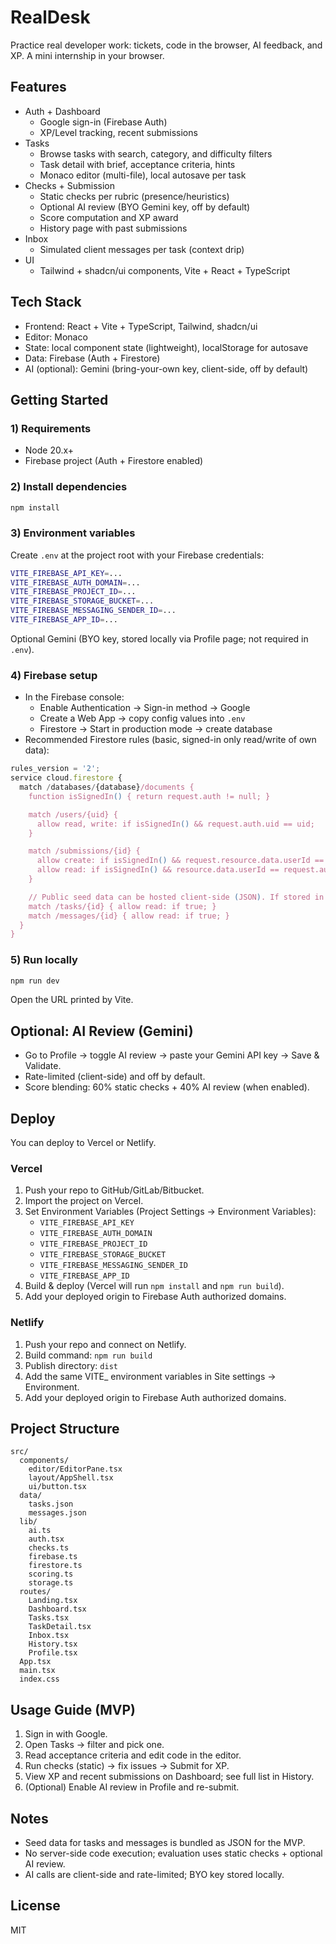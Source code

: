 # RealDesk

Practice real developer work: tickets, code in the browser, AI feedback, and XP. A mini internship in your browser.

## Features
- Auth + Dashboard
  - Google sign-in (Firebase Auth)
  - XP/Level tracking, recent submissions
- Tasks
  - Browse tasks with search, category, and difficulty filters
  - Task detail with brief, acceptance criteria, hints
  - Monaco editor (multi-file), local autosave per task
- Checks + Submission
  - Static checks per rubric (presence/heuristics)
  - Optional AI review (BYO Gemini key, off by default)
  - Score computation and XP award
  - History page with past submissions
- Inbox
  - Simulated client messages per task (context drip)
- UI
  - Tailwind + shadcn/ui components, Vite + React + TypeScript

## Tech Stack
- Frontend: React + Vite + TypeScript, Tailwind, shadcn/ui
- Editor: Monaco
- State: local component state (lightweight), localStorage for autosave
- Data: Firebase (Auth + Firestore)
- AI (optional): Gemini (bring-your-own key, client-side, off by default)

## Getting Started

### 1) Requirements
- Node 20.x+
- Firebase project (Auth + Firestore enabled)

### 2) Install dependencies
```bash
npm install
```

### 3) Environment variables
Create `.env` at the project root with your Firebase credentials:
```bash
VITE_FIREBASE_API_KEY=...
VITE_FIREBASE_AUTH_DOMAIN=...
VITE_FIREBASE_PROJECT_ID=...
VITE_FIREBASE_STORAGE_BUCKET=...
VITE_FIREBASE_MESSAGING_SENDER_ID=...
VITE_FIREBASE_APP_ID=...
```
Optional Gemini (BYO key, stored locally via Profile page; not required in `.env`).

### 4) Firebase setup
- In the Firebase console:
  - Enable Authentication → Sign-in method → Google
  - Create a Web App → copy config values into `.env`
  - Firestore → Start in production mode → create database
- Recommended Firestore rules (basic, signed-in only read/write of own data):
```js
rules_version = '2';
service cloud.firestore {
  match /databases/{database}/documents {
    function isSignedIn() { return request.auth != null; }

    match /users/{uid} {
      allow read, write: if isSignedIn() && request.auth.uid == uid;
    }

    match /submissions/{id} {
      allow create: if isSignedIn() && request.resource.data.userId == request.auth.uid;
      allow read: if isSignedIn() && resource.data.userId == request.auth.uid;
    }

    // Public seed data can be hosted client-side (JSON). If stored in Firestore, make read-only:
    match /tasks/{id} { allow read: if true; }
    match /messages/{id} { allow read: if true; }
  }
}
```

### 5) Run locally
```bash
npm run dev
```
Open the URL printed by Vite.

## Optional: AI Review (Gemini)
- Go to Profile → toggle AI review → paste your Gemini API key → Save & Validate.
- Rate-limited (client-side) and off by default.
- Score blending: 60% static checks + 40% AI review (when enabled).

## Deploy
You can deploy to Vercel or Netlify.

### Vercel
1. Push your repo to GitHub/GitLab/Bitbucket.
2. Import the project on Vercel.
3. Set Environment Variables (Project Settings → Environment Variables):
   - `VITE_FIREBASE_API_KEY`
   - `VITE_FIREBASE_AUTH_DOMAIN`
   - `VITE_FIREBASE_PROJECT_ID`
   - `VITE_FIREBASE_STORAGE_BUCKET`
   - `VITE_FIREBASE_MESSAGING_SENDER_ID`
   - `VITE_FIREBASE_APP_ID`
4. Build & deploy (Vercel will run `npm install` and `npm run build`).
5. Add your deployed origin to Firebase Auth authorized domains.

### Netlify
1. Push your repo and connect on Netlify.
2. Build command: `npm run build`
3. Publish directory: `dist`
4. Add the same VITE_ environment variables in Site settings → Environment.
5. Add your deployed origin to Firebase Auth authorized domains.

## Project Structure
```
src/
  components/
    editor/EditorPane.tsx
    layout/AppShell.tsx
    ui/button.tsx
  data/
    tasks.json
    messages.json
  lib/
    ai.ts
    auth.tsx
    checks.ts
    firebase.ts
    firestore.ts
    scoring.ts
    storage.ts
  routes/
    Landing.tsx
    Dashboard.tsx
    Tasks.tsx
    TaskDetail.tsx
    Inbox.tsx
    History.tsx
    Profile.tsx
  App.tsx
  main.tsx
  index.css
```

## Usage Guide (MVP)
1. Sign in with Google.
2. Open Tasks → filter and pick one.
3. Read acceptance criteria and edit code in the editor.
4. Run checks (static) → fix issues → Submit for XP.
5. View XP and recent submissions on Dashboard; see full list in History.
6. (Optional) Enable AI review in Profile and re-submit.

## Notes
- Seed data for tasks and messages is bundled as JSON for the MVP.
- No server-side code execution; evaluation uses static checks + optional AI review.
- AI calls are client-side and rate-limited; BYO key stored locally.

## License
MIT

